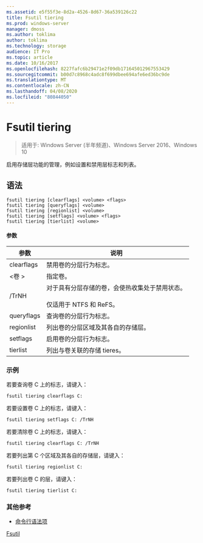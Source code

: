 ```yaml
---
ms.assetid: e5f55f3e-8d2a-4526-8d67-36a539126c22
title: Fsutil tiering
ms.prod: windows-server
manager: dmoss
ms.author: toklima
author: toklima
ms.technology: storage
audience: IT Pro
ms.topic: article
ms.date: 10/16/2017
ms.openlocfilehash: 8227fafc6b29471e2f09db171645012967553429
ms.sourcegitcommit: b00d7c8968c4adc8f699dbee694afe6ed36bc9de
ms.translationtype: MT
ms.contentlocale: zh-CN
ms.lasthandoff: 04/08/2020
ms.locfileid: "80844050"
---
```

# <a name="fsutil-tiering"></a>Fsutil tiering
>适用于: Windows Server (半年频道)、Windows Server 2016、Windows 10

启用存储层功能的管理，例如设置和禁用层标志和列表。

## <a name="syntax"></a>语法

```
fsutil tiering [clearflags] <volume> <flags>
fsutil tiering [queryflags] <volume>
fsutil tiering [regionlist] <volume>
fsutil tiering [setflags] <volume> <flags>
fsutil tiering [tierlist] <volume>
```

#### <a name="parameters"></a>参数

|参数|说明|
|-------------|---------------|
|clearflags|禁用卷的分层行为标志。|
|\<卷 >|指定卷。|
|/TrNH|对于具有分层存储的卷，会使热收集处于禁用状态。<br /><br>仅适用于 NTFS 和 ReFS。|
|queryflags|查询卷的分层行为标志。|
|regionlist|列出卷的分层区域及其各自的存储层。|
|setflags|启用卷的分层行为标志。|
|tierlist|列出与卷关联的存储 tieres。|


### <a name="examples"></a>示例

若要查询卷 C 上的标志，请键入：

```
fsutil tiering clearflags C:
```

若要设置卷 C 上的标志，请键入：

```
fsutil tiering setflags C: /TrNH
```

若要清除卷 C 上的标志，请键入：

```
fsutil tiering clearflags C: /TrNH
```

若要列出第 C 个区域及其各自的存储层，请键入：

```
fsutil tiering regionlist C:
```

若要列出卷 C 的层，请键入：

```
fsutil tiering tierlist C:
```



### <a name="additional-references"></a>其他参考
- [命令行语法项](command-line-syntax-key.md)

[Fsutil](Fsutil.md)

